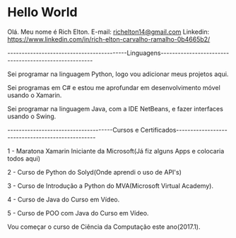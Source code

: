 # Hello World
Olá. Meu nome é Rich Elton.
E-mail: richelton14@gmail.com
Linkedin: https://www.linkedin.com/in/rich-elton-carvalho-ramalho-0b4665b2/

------------------------------------------Linguagens------------------------------------------------------

Sei programar na linguagem Python, logo vou adicionar meus projetos aqui.

Sei programas em C# e estou me aprofundar em desenvolvimento móvel usando o Xamarin.

Sei programar na linguagem Java, com a IDE NetBeans, e fazer interfaces usando o Swing.

-------------------------------------Cursos e Certificados-------------------------------------------------

1 - Maratona Xamarin Iniciante da Microsoft(Já fiz alguns Apps e colocaria todos aqui)

2 - Curso de Python do Solyd(Onde aprendi o uso de API's)

3 - Curso de Introdução a Python do MVA(Microsoft Virtual Academy).

4 - Curso de Java do Curso em Vídeo.

5 - Curso de POO com Java do Curso em Vídeo.

Vou começar o curso de Ciência da Computação este ano(2017.1).
